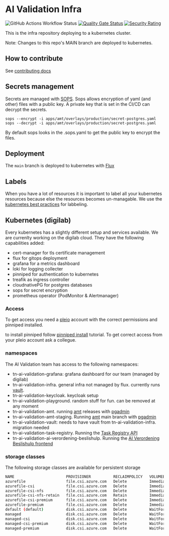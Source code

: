 # AI Validation Infra

![GitHub Actions Workflow Status](https://img.shields.io/github/actions/workflow/status/minbzk/ai-validation-infra/ci.yml?label=tests)
[![Quality Gate Status](https://sonarcloud.io/api/project_badges/measure?project=MinBZK_ai-validation-infra&metric=alert_status)](https://sonarcloud.io/summary/new_code?id=MinBZK_ai-validation-infra)
[![Security Rating](https://sonarcloud.io/api/project_badges/measure?project=MinBZK_ai-validation-infra&metric=security_rating)](https://sonarcloud.io/summary/new_code?id=MinBZK_ai-validation-infra)

This is the infra repository deploying to a kubernetes cluster.

Note: Changes to this repo's MAIN branch are deployed to kubernetes.

## How to contribute

See [contributing docs](CONTRIBUTING.md)

## Secrets management

Secrets are managed with [SOPS](https://www.cncf.io/projects/sops/). Sops allows encryption of yaml (and other) files with a public key.
A private key that is set in the CI/CD can decrypt the secrets.

```shell
sops --encrypt -i apps/amt/overlays/production/secret-postgres.yaml
sops --decrypt -i apps/amt/overlays/production/secret-postgres.yaml
```

By default sops looks in the .sops.yaml to get the public key to encrypt the files.

## Deployment

The `main` branch is deployed to kubernetes with [Flux](https://www.cncf.io/projects/flux/)

## Labels

When you have a lot of resources it is important to label all your kubernetes resources because else the resources becomes un-managable. We use the [kubernetes best practices](https://kubernetes.io/docs/concepts/overview/working-with-objects/common-labels/) for labbeling.

## Kubernetes (digilab)

Every kubernetes has a slightly different setup and services available. We are currenlty working on the digilab cloud. They have the following capabilities added:

* cert-manager for tls certificate management
* flux for gitops deployment
* grafana for a metrics dashboard
* loki for logging collecter
* pinniped for authentication to kubernetes
* treafik as ingress controller
* cloudnativePG for postgres databases
* sops for secret encryption
* prometheus operator (PodMonitor & Alertmanager)

### Access

To get access you need a [pleio](https://account.pleio.nl/) account with the correct permissions and pinniped installed.

to install pinniped follow [pinniped install]( https://get.pinniped.dev) tutorial. To get correct access from your pleio account ask a collegue.

### namespaces

The AI Validation team has access to the following namespaces:

* tn-ai-validation-grafana: grafana dashboard for our team (managed by digilab)
* tn-ai-validation-infra. general infra not managed by flux. currently runs [vault](https://vault.apps.digilab.network).
* tn-ai-validation-keycloak. keycloak setup
* tn-ai-validation-playground. random stuff for fun. can be removed at any moment
* tn-ai-validation-amt. running [amt](amt.prd.apps.digilab.network) releases with [pgadmin](pgadmin.prd.apps.digilab.network)
* tn-ai-validation-amt-staging. Running [amt](amt.stag.apps.digilab.network) main branch with [pgadmin](pgadmin.stag.apps.digilab.network)
* tn-ai-validation-vault: needs to have vault from tn-ai-validation-infra. migration needed
* tn-ai-validation-task-registry. Running the [Task Registry API](task-registry.apps.digilab.network)
* tn-ai-validation-ai-verordening-beslishulp. Running the [AI Verordening Beslishulp frontend](ai-verordening-beslishulp.apps.digilab.network)

### storage classes

The following storage classes are available for persistent storage

```bash
NAME                       PROVISIONER          RECLAIMPOLICY   VOLUMEBINDINGMODE      ALLOWVOLUMEEXPANSION   AGE
azurefile                  file.csi.azure.com   Delete          Immediate              true                   364d
azurefile-csi              file.csi.azure.com   Delete          Immediate              true                   364d
azurefile-csi-nfs          file.csi.azure.com   Delete          Immediate              true                   364d
azurefile-csi-nfs-retain   file.csi.azure.com   Retain          Immediate              true                   350d
azurefile-csi-premium      file.csi.azure.com   Delete          Immediate              true                   364d
azurefile-premium          file.csi.azure.com   Delete          Immediate              true                   364d
default (default)          disk.csi.azure.com   Delete          WaitForFirstConsumer   true                   364d
managed                    disk.csi.azure.com   Delete          WaitForFirstConsumer   true                   364d
managed-csi                disk.csi.azure.com   Delete          WaitForFirstConsumer   true                   364d
managed-csi-premium        disk.csi.azure.com   Delete          WaitForFirstConsumer   true                   364d
managed-premium            disk.csi.azure.com   Delete          WaitForFirstConsumer   true                   364d
```
